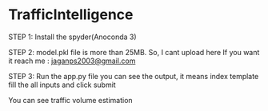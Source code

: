 # TrafficIntelligence


STEP 1:
 Install the spyder(Anoconda 3)




STEP 2:
 model.pkl file is more than 25MB. So, I cant upload here If you want it reach me : jaganps2003@gmail.com




 STEP 3:
  Run the app.py file you can see the output, it means index template fill the all inputs and click submit





  You can see traffic volume estimation
 
